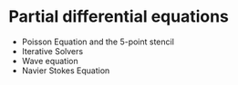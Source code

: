 # Partial differential equations

- Poisson Equation and the 5-point stencil
- Iterative Solvers
- Wave equation
- Navier Stokes Equation

